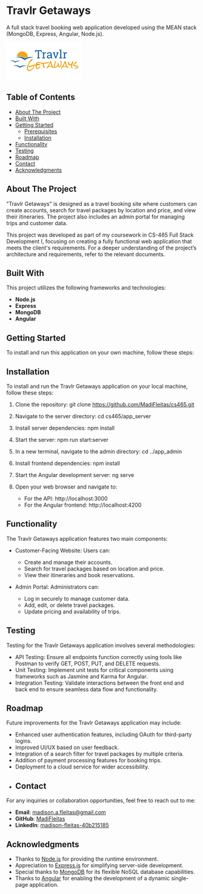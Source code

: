 # Travlr Getaways

A full stack travel booking web application developed using the MEAN stack (MongoDB, Express, Angular, Node.js).

![Travlr Getaways Logo](https://raw.githubusercontent.com/MadiFleitas/cs465/main/public/images/logo.png)

## Table of Contents
- [About The Project](#about-the-project)
- [Built With](#built-with)
- [Getting Started](#getting-started)
  - [Prerequisites](#prerequisites)
  - [Installation](#installation)
- [Functionality](#functionality)
- [Testing](#testing)
- [Roadmap](#roadmap)
- [Contact](#contact)
- [Acknowledgments](#acknowledgments)

## About The Project
"Travlr Getaways" is designed as a travel booking site where customers can create accounts, search for travel packages by location and price, and view their itineraries. The project also includes an admin portal for managing trips and customer data.

This project was developed as part of my coursework in CS-465 Full Stack Development I, focusing on creating a fully functional web application that meets the client's requirements. For a deeper understanding of the project’s architecture and requirements, refer to the relevant documents.

## Built With
This project utilizes the following frameworks and technologies:
- **Node.js**
- **Express**
- **MongoDB**
- **Angular**

## Getting Started
To install and run this application on your own machine, follow these steps:

## Installation
To install and run the Travlr Getaways application on your local machine, follow these steps:

1. Clone the repository:
   git clone https://github.com/MadiFleitas/cs465.git

2. Navigate to the server directory:
   cd cs465/app_server

3. Install server dependencies:
   npm install

4. Start the server:
   npm run start:server

5. In a new terminal, navigate to the admin directory:
   cd ../app_admin

6. Install frontend dependencies:
   npm install

7. Start the Angular development server:
   ng serve

8. Open your web browser and navigate to:
   - For the API: http://localhost:3000
   - For the Angular frontend: http://localhost:4200

## Functionality
The Travlr Getaways application features two main components:

- Customer-Facing Website: Users can:
  - Create and manage their accounts.
  - Search for travel packages based on location and price.
  - View their itineraries and book reservations.

- Admin Portal: Administrators can:
  - Log in securely to manage customer data.
  - Add, edit, or delete travel packages.
  - Update pricing and availability of trips.

## Testing
Testing for the Travlr Getaways application involves several methodologies:

- API Testing: Ensure all endpoints function correctly using tools like Postman to verify GET, POST, PUT, and DELETE requests.
- Unit Testing: Implement unit tests for critical components using frameworks such as Jasmine and Karma for Angular.
- Integration Testing: Validate interactions between the front end and back end to ensure seamless data flow and functionality.

## Roadmap
Future improvements for the Travlr Getaways application may include:

- Enhanced user authentication features, including OAuth for third-party logins.
- Improved UI/UX based on user feedback.
- Integration of a search filter for travel packages by multiple criteria.
- Addition of payment processing features for booking trips.
- Deployment to a cloud service for wider accessibility.
- 
  ## Contact
For any inquiries or collaboration opportunities, feel free to reach out to me:

- **Email**: [madison.a.fleitas@gmail.com](mailto:madison.a.fleitas@gmail.com)
- **GitHub**: [MadiFleitas](https://github.com/MadiFleitas)
- **LinkedIn**: [madison-fleitas-40b215185](https://www.linkedin.com/in/madison-fleitas-40b215185/)

## Acknowledgments
- Thanks to [Node.js](https://nodejs.org/) for providing the runtime environment.
- Appreciation to [Express.js](https://expressjs.com/) for simplifying server-side development.
- Special thanks to [MongoDB](https://www.mongodb.com/) for its flexible NoSQL database capabilities.
- Thanks to [Angular](https://angular.io/) for enabling the development of a dynamic single-page application.
